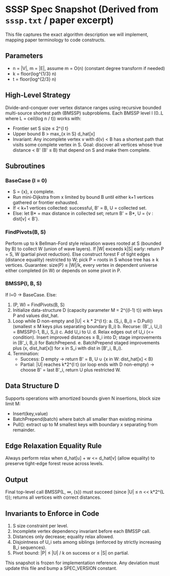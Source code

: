# SSSP Spec Snapshot (Derived from `sssp.txt` / paper excerpt)

This file captures the exact algorithm description we will implement, mapping paper terminology to code constructs.

## Parameters
- n = |V|, m = |E|, assume m = O(n) (constant degree transform if needed)
- k = floor(log^{1/3} n)
- t = floor(log^{2/3} n)

## High-Level Strategy
Divide-and-conquer over vertex distance ranges using recursive bounded multi-source shortest path (BMSSP) subproblems.
Each BMSSP level l (0..L where L = ceil(log n / t)) works with:
- Frontier set S size ≤ 2^{l t}
- Upper bound B > max_{x in S} d_hat[x]
- Invariant: Any incomplete vertex v with d(v) < B has a shortest path that visits some complete vertex in S.
Goal: discover all vertices whose true distance < B' (B' ≤ B) that depend on S and make them complete.

## Subroutines
### BaseCase (l = 0)
- S = {x}, x complete.
- Run mini-Dijkstra from x limited by bound B until either k+1 vertices gathered or frontier exhausted.
- If < k+1 vertices collected: successful, B' = B, U = collected set.
- Else: let B* = max distance in collected set; return B' = B*, U = {v : dist[v] < B'}.

### FindPivots(B, S)
Perform up to k Bellman-Ford style relaxation waves rooted at S (bounded by B) to collect W (union of wave layers).
If |W| exceeds k|S| early: return P = S, W (partial pivot reduction).
Else construct forest F of tight edges (distance equality) restricted to W; pick P = roots in S whose tree has ≥ k vertices.
Guarantee: size(P) ≤ |W|/k, every vertex in dependent universe either completed (in W) or depends on some pivot in P.

### BMSSP(l, B, S)
If l=0 -> BaseCase.
Else:
1. (P, W) = FindPivots(B, S)
2. Initialize data-structure D (capacity parameter M = 2^{(l-1) t}) with keys P and values dist_hat.
3. Loop while D non-empty and |U| < k * 2^{l t}:
   a. (S_i, B_i) = D.Pull()  (smallest ≤ M keys plus separating boundary B_i)
   b. Recurse: (B'_i, U_i) = BMSSP(l-1, B_i, S_i)
   c. Add U_i to U.
   d. Relax edges out of U_i (<= condition). Insert improved distances ≥ B_i into D; stage improvements in [B'_i, B_i) for BatchPrepend.
   e. BatchPrepend staged improvements plus (x, dist_hat[x]) for x in S_i with dist in [B'_i, B_i).
4. Termination:
   - Success: D empty -> return B' = B, U ∪ {x in W: dist_hat[x] < B}
   - Partial: |U| reaches k*2^{l t} (or loop ends with D non-empty) -> choose B' = last B'_i, return U plus restricted W.

## Data Structure D
Supports operations with amortized bounds given N insertions, block size limit M:
- Insert(key,value)
- BatchPrepend(batch) where batch all smaller than existing minima
- Pull(): extract up to M smallest keys with boundary x separating from remainder.

## Edge Relaxation Equality Rule
Always perform relax when d_hat[u] + w <= d_hat[v] (allow equality) to preserve tight-edge forest reuse across levels.

## Output
Final top-level call BMSSP(L, ∞, {s}) must succeed (since |U| ≤ n << k*2^{L t}); returns all vertices with correct distances.

## Invariants to Enforce in Code
1. S size constraint per level.
2. Incomplete vertex dependency invariant before each BMSSP call.
3. Distances only decrease; equality relax allowed.
4. Disjointness of U_i sets among siblings (enforced by strictly increasing B_i sequences).
5. Pivot bound: |P| ≤ |U| / k on success or ≤ |S| on partial.

This snapshot is frozen for implementation reference. Any deviation must update this file and bump a SPEC_VERSION constant.
